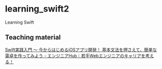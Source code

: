 # learning_swift2

Learning Swift

## Teaching material

[Swift実践入門 〜 今からはじめるiOSアプリ開発！ 基本文法を押さえて、簡単な電卓を作ってみよう - エンジニアHub｜若手Webエンジニアのキャリアを考える！](https://employment.en-japan.com/engineerhub/entry/2017/05/25/110000)
